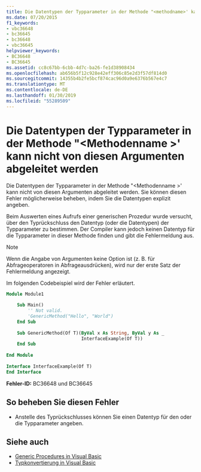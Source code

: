 ```yaml
---
title: Die Datentypen der Typparameter in der Methode "<methodname>' kann nicht von diesen Argumenten abgeleitet werden
ms.date: 07/20/2015
f1_keywords:
- vbc36648
- bc36645
- bc36648
- vbc36645
helpviewer_keywords:
- BC36648
- BC36645
ms.assetid: cc8c67bb-6cbb-4d7c-ba26-fe1d38908434
ms.openlocfilehash: ab656b5f12c928e42eff306c85e2d3f57df814d0
ms.sourcegitcommit: 14355b4b2fe5bcf874cac96d0a9e6376b567e4c7
ms.translationtype: MT
ms.contentlocale: de-DE
ms.lasthandoff: 01/30/2019
ms.locfileid: "55289509"
---
```

# <a name="data-types-of-the-type-parameters-in-method-methodname-cannot-be-inferred-from-these-arguments"></a>Die Datentypen der Typparameter in der Methode "\<Methodenname >' kann nicht von diesen Argumenten abgeleitet werden
Die Datentypen der Typparameter in der Methode "\<Methodenname >' kann nicht von diesen Argumenten abgeleitet werden. Sie können diesen Fehler möglicherweise beheben, indem Sie die Datentypen explizit angeben.  
  
 Beim Auswerten eines Aufrufs einer generischen Prozedur wurde versucht, über den Typrückschluss den Datentyp (oder die Datentypen) der Typparameter zu bestimmen. Der Compiler kann jedoch keinen Datentyp für die Typparameter in dieser Methode finden und gibt die Fehlermeldung aus.  
  
> [!NOTE]
>  Wenn die Angabe von Argumenten keine Option ist (z. B. für Abfrageoperatoren in Abfrageausdrücken), wird nur der erste Satz der Fehlermeldung angezeigt.  
  
 Im folgenden Codebeispiel wird der Fehler erläutert.  
  
```vb  
Module Module1  
  
    Sub Main()  
        '' Not valid.  
        'GenericMethod("Hello", "World")  
    End Sub  
  
    Sub GenericMethod(Of T)(ByVal x As String, ByVal y As _  
                            InterfaceExample(Of T))  
    End Sub  
  
End Module  
  
Interface InterfaceExample(Of T)  
End Interface  
```  
  
 **Fehler-ID:** BC36648 und BC36645  
  
## <a name="to-correct-this-error"></a>So beheben Sie diesen Fehler  
  
-   Anstelle des Typrückschlusses können Sie einen Datentyp für den oder die Typparameter angeben.  
  
## <a name="see-also"></a>Siehe auch
- [Generic Procedures in Visual Basic](../../visual-basic/programming-guide/language-features/data-types/generic-procedures.md)
- [Typkonvertierung in Visual Basic](../../visual-basic/programming-guide/language-features/data-types/type-conversions.md)
